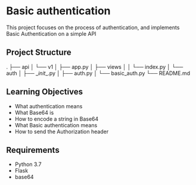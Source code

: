 # Basic authentication

This project focuses on the process of authentication, and implements Basic Authentication on a simple API

## Project Structure

.
├── api
│   └── v1
│       ├── app.py
│       ├── views
│       │    └── index.py
│       └── auth
│           ├── \__init__.py
│           ├── auth.py
│           └── basic_auth.py
└── README.md

## Learning Objectives

- What authentication means
- What Base64 is
- How to encode a string in Base64
- What Basic authentication means
- How to send the Authorization header

## Requirements

- Python 3.7
- Flask
- base64
